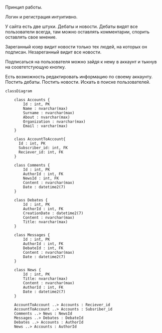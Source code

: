 Принцип работы.

Логин и регистрация интуитивно.

У сайта есть две штуки. Дебаты и новости.
Дебаты видят все пользователи всегда, там можно оставлять комментарии, спорить оставлять свое мнение.

Зареганный юзер видит новости только тех людей, на которых он подписан.
Незареганный видит все новости.

Подписаться на пользователя можно зайдя к нему в аккаунт и тыкнув на соовтетстующую кнопку.

Есть возможность редактировать информацию по своему аккаунту. Постить дебаты. Постить новости. Искать в поиске пользователей.

```mermaid
classDiagram

    class Accounts {
        Id : int, PK
        Name : nvarchar(max)
        Surname : nvarchar(max)
        About : nvarchar(max)
        Organization : nvarchar(max)
        Email : varchar(max)
    }
    
    class AccountToAccount{
      Id : int, PK
      Subscriber_id: int, FK
      Reciever_id: int, FK
    }
    
    class Comments {
        Id : int, PK
        AuthorId : int, FK
        NewsId : int, FK
        Content : nvarchar(max)
        Date : datetime2(7)
    }
    
    class Debates {
        Id : int, PK
        AuthorId : int, FK
        CreationDate : datetime2(7)
        Content : nvarchar(max)
        Title: nvarchar(max)
    }
    
    class Messages {
        Id : int, PK
        AuthorId : int, FK
        DebateId : int, FK
        Content : nvarchar(max)
        Date : datetime2(7)
    }
    
    class News {
        Id : int, PK
        Title: nvarchar(max)
        Content : nvarchar(max)
        AuthorId : int, FK
        Date : datetime2(7)
    }

    AccountToAccount ..> Accounts : Reciever_id
    AccountToAccount ..> Accounts : Subsriber_id
    Comments ..> News : NewsId
    Messages ..> Debates : DebateId
    Debates ..> Accounts : AuthorId
    News ..> Accounts : AuthorId
```


